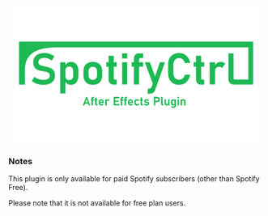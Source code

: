 <p align="center">
  <img height="270px" width="480px" src="../img/logo_spotifyctrl.png">
</p>

### Notes

This plugin is only available for paid Spotify subscribers (other than Spotify Free).

Please note that it is not available for free plan users.
